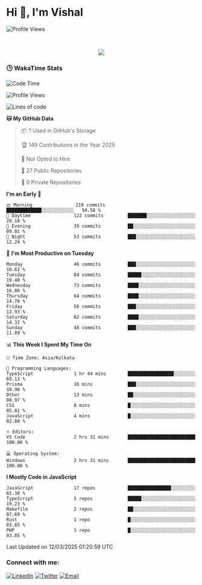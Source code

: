 # Hi 👋, I'm Vishal

  
 <!--<img src="https://komarev.com/ghpvc/?username=swarajbachu&label=Profile%20Views&color=0e75b6&style=flat" align='right' alt="swarajbachu" />-->
![Profile Views](http://img.shields.io/badge/Profile%20Views-117-blue)


<br/>


<p align="center">
  <a href="https://github.com/iVishalCode/readme-typing-svg"><img src="https://readme-typing-svg.herokuapp.com?lines=Computer+Science+Student;Full+Stack+Web+Developer;Freelancer;WEB3%20%20Enthusiastic;Always%20learning%20new%20things&center=true&width=380&height=45"></a>
</p>


### 🕒 WakaTime Stats
<!--START_SECTION:waka-->
![Code Time](http://img.shields.io/badge/Code%20Time-24%20hrs%2028%20mins-blue)

![Profile Views](http://img.shields.io/badge/Profile%20Views-2-blue)

![Lines of code](https://img.shields.io/badge/From%20Hello%20World%20I%27ve%20Written-2.8%20million%20lines%20of%20code-blue)

**🐱 My GitHub Data** 

> 📦 ? Used in GitHub's Storage 
 > 
> 🏆 149 Contributions in the Year 2025
 > 
> 🚫 Not Opted to Hire
 > 
> 📜 27 Public Repositories 
 > 
> 🔑 0 Private Repositories 
 > 
**I'm an Early 🐤** 

```text
🌞 Morning                219 commits         █████████████░░░░░░░░░░░░   50.58 % 
🌆 Daytime                122 commits         ███████░░░░░░░░░░░░░░░░░░   28.18 % 
🌃 Evening                39 commits          ██░░░░░░░░░░░░░░░░░░░░░░░   09.01 % 
🌙 Night                  53 commits          ███░░░░░░░░░░░░░░░░░░░░░░   12.24 % 
```
📅 **I'm Most Productive on Tuesday** 

```text
Monday                   46 commits          ███░░░░░░░░░░░░░░░░░░░░░░   10.62 % 
Tuesday                  84 commits          █████░░░░░░░░░░░░░░░░░░░░   19.40 % 
Wednesday                73 commits          ████░░░░░░░░░░░░░░░░░░░░░   16.86 % 
Thursday                 64 commits          ████░░░░░░░░░░░░░░░░░░░░░   14.78 % 
Friday                   56 commits          ███░░░░░░░░░░░░░░░░░░░░░░   12.93 % 
Saturday                 62 commits          ████░░░░░░░░░░░░░░░░░░░░░   14.32 % 
Sunday                   48 commits          ███░░░░░░░░░░░░░░░░░░░░░░   11.09 % 
```


📊 **This Week I Spent My Time On** 

```text
🕑︎ Time Zone: Asia/Kolkata

💬 Programming Languages: 
TypeScript               1 hr 44 mins        █████████████████░░░░░░░░   69.13 % 
Prisma                   16 mins             ███░░░░░░░░░░░░░░░░░░░░░░   10.96 % 
Other                    13 mins             ██░░░░░░░░░░░░░░░░░░░░░░░   08.97 % 
CSS                      8 mins              █░░░░░░░░░░░░░░░░░░░░░░░░   05.81 % 
JavaScript               4 mins              █░░░░░░░░░░░░░░░░░░░░░░░░   02.80 % 

🔥 Editors: 
VS Code                  2 hrs 31 mins       █████████████████████████   100.00 % 

💻 Operating System: 
Windows                  2 hrs 31 mins       █████████████████████████   100.00 % 
```

**I Mostly Code in JavaScript** 

```text
JavaScript               17 repos            ████████████████░░░░░░░░░   65.38 % 
TypeScript               5 repos             █████░░░░░░░░░░░░░░░░░░░░   19.23 % 
Makefile                 2 repos             ██░░░░░░░░░░░░░░░░░░░░░░░   07.69 % 
Rust                     1 repo              █░░░░░░░░░░░░░░░░░░░░░░░░   03.85 % 
PHP                      1 repo              █░░░░░░░░░░░░░░░░░░░░░░░░   03.85 % 
```




 Last Updated on 12/03/2025 01:20:59 UTC
<!--END_SECTION:waka-->


### Connect with me:

[![LinkedIn](https://img.shields.io/badge/LinkedIn-0A66C2?style=for-the-badge&logo=linkedin&logoColor=white)](https://linkedin.com/in/vishal-kumar-779054260)
[![Twitter](https://img.shields.io/badge/Twitter-1DA1F2?style=for-the-badge&logo=twitter&logoColor=white)](https://twitter.com/iVishalCode)
[![Email](https://img.shields.io/badge/Email-D14836?style=for-the-badge&logo=gmail&logoColor=white)](mailto:ilearnvk@gmail.com)
